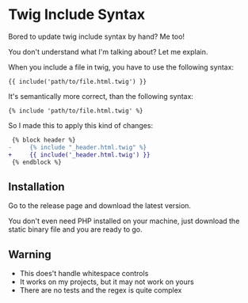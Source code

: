 # Twig Include Syntax

Bored to update twig include syntax by hand? Me too!

You don't understand what I'm talking about? Let me explain.

When you include a file in twig, you have to use the following syntax:

```twig
{{ include('path/to/file.html.twig') }}
```

It's semantically more correct, than the following syntax:

```twig
{% include 'path/to/file.html.twig' %}
```

So I made this to apply this kind of changes:

```diff
 {% block header %}
-     {% include "_header.html.twig" %}
+     {{ include('_header.html.twig') }}
 {% endblock %}
```

## Installation

Go to the release page and download the latest version.

You don't even need PHP installed on your machine, just download the static
binary file and you are ready to go.

## Warning

* This does't handle whitespace controls
* It works on my projects, but it may not work on yours
* There are no tests and the regex is quite complex
